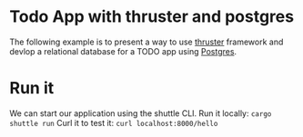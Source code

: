 # Todo App with thruster and postgres
The following example is to present a way to use [thruster](https://docs.rs/thruster/latest/thruster/) framework and devlop a relational database for a TODO app using [Postgres](https://www.postgresql.org/docs/).

# Run it
We can start our application using the shuttle CLI.
Run it locally: `cargo shuttle run`
Curl it to test it: `curl localhost:8000/hello`